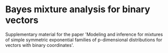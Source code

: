 # Bayes mixture analysis for binary vectors

Supplementary material for the paper 'Modeling and inference for mixtures of simple symmetric exponential families of p-dimensional distributions for vectors with binary coordinates'.
